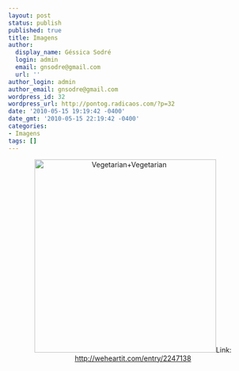 ```yaml
---
layout: post
status: publish
published: true
title: Imagens
author:
  display_name: Géssica Sodré
  login: admin
  email: gnsodre@gmail.com
  url: ''
author_login: admin
author_email: gnsodre@gmail.com
wordpress_id: 32
wordpress_url: http://pontog.radicaos.com/?p=32
date: '2010-05-15 19:19:42 -0400'
date_gmt: '2010-05-15 22:19:42 -0400'
categories:
- Imagens
tags: []
---
```

<p style="text-align: center;"><a href="http://pontog.radicaos.com/wp-content/uploads/2010/05/tumblr_l2fo56cmwa1qzgx5fo1_400_large.jpg"><img class="aligncenter size-full wp-image-31" title="Vegetarian+Vegetarian" src="http://pontog.radicaos.com/wp-content/uploads/2010/05/tumblr_l2fo56cmwa1qzgx5fo1_400_large.jpg" alt="Vegetarian+Vegetarian" width="367" height="390" /></a>Link: <a href="http://weheartit.com/entry/2247138">http://weheartit.com/entry/2247138</a></p>
